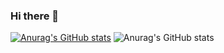### Hi there 👋

[![Anurag's GitHub stats](https://github-readme-stats.vercel.app/api?username=akhimji)](https://github.com/anuraghazra/github-readme-stats&hide=stars)
![Anurag's GitHub stats](https://github-readme-stats.vercel.app/api?username=akhimji&count_private=true)

<!--
**akhimji/akhimji** is a ✨ _special_ ✨ repository because its `README.md` (this file) appears on your GitHub profile.

Here are some ideas to get you started:

- 🔭 I’m currently working on ...
- 🌱 I’m currently learning ...
- 👯 I’m looking to collaborate on ...
- 🤔 I’m looking for help with ...
- 💬 Ask me about ...
- 📫 How to reach me: ...
- 😄 Pronouns: ...
- ⚡ Fun fact: ...
-->
